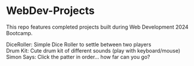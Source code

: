 # WebDev-Projects

This repo features completed projects built during Web Development 2024 Bootcamp. 

DiceRoller: Simple Dice Roller to settle between two players </br>
Drum Kit: Cute drum kit of different sounds (play with keyboard/mouse) </br>
Simon Says: Click the patter in order... how far can you go? </br>